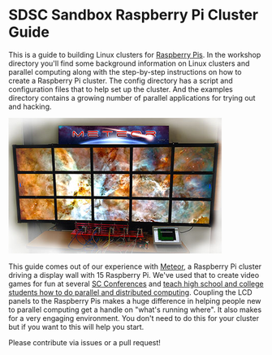 # SDSC Sandbox Raspberry Pi Cluster Guide

This is a guide to building Linux clusters for [Raspberry Pis](https://www.raspberrypi.org/). In the
workshop directory you'll find some background information on Linux
clusters and parallel computing along with the step-by-step
instructions on how to create a Raspberry Pi cluster. The config
directory has a script and configuration files that to help set up
the cluster. And the examples directory contains a growing number of
parallel applications for trying out and hacking.

![](meteor.jpg)

This guide comes out of our experience with
[Meteor](http://www.sdsc.edu/News%20Items/PR111213_meteor.html), a
Raspberry Pi cluster driving a display wall with 15 Raspberry
Pi. We've used that to create video games for fun at several
[SC Conferences](http://supercomputing.org/) and [teach high school and
college students how to do parallel and distributed computing](https://www.nsf.gov/cise/csbytes/newsletter/vol3/pdf/csbb-vol3-i1.pdf). Coupling
the LCD panels to the Raspberry Pis makes a huge difference in helping
people new to parallel computing get a handle on "what's running
where". It also makes for a very engaging environment. You don't need
to do this for your cluster but if you want to this will help you
start.

Please contribute via issues or a pull request!
